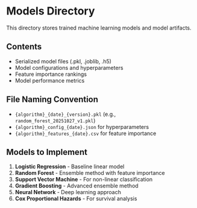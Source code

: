 # Models Directory

This directory stores trained machine learning models and model artifacts.

## Contents

- Serialized model files (.pkl, .joblib, .h5)
- Model configurations and hyperparameters
- Feature importance rankings
- Model performance metrics

## File Naming Convention

- `{algorithm}_{date}_{version}.pkl` (e.g., `random_forest_20251027_v1.pkl`)
- `{algorithm}_config_{date}.json` for hyperparameters
- `{algorithm}_features_{date}.csv` for feature importance

## Models to Implement

1. **Logistic Regression** - Baseline linear model
2. **Random Forest** - Ensemble method with feature importance
3. **Support Vector Machine** - For non-linear classification
4. **Gradient Boosting** - Advanced ensemble method
5. **Neural Network** - Deep learning approach
6. **Cox Proportional Hazards** - For survival analysis